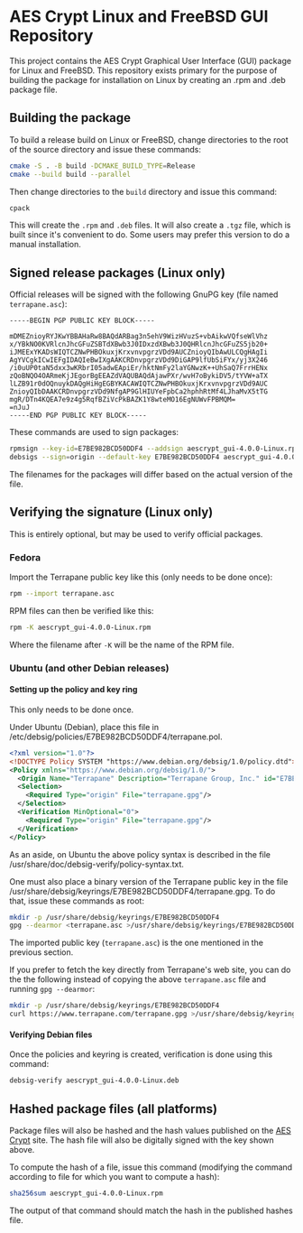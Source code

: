 # AES Crypt Linux and FreeBSD GUI Repository

This project contains the AES Crypt Graphical User Interface (GUI) package
for Linux and FreeBSD.  This repository exists primary for the purpose of
building the package for installation on Linux by creating an .rpm and .deb package
file.

## Building the package

To build a release build on Linux or FreeBSD, change directories to the root of
the source directory and issue these commands:

```bash
cmake -S . -B build -DCMAKE_BUILD_TYPE=Release
cmake --build build --parallel
```

Then change directories to the `build` directory and issue this command:

```bash
cpack
```

This will create the `.rpm` and `.deb` files.  It will also create a `.tgz`
file, which is built since it's convenient to do.  Some users may prefer
this version to do a manual installation.

## Signed release packages (Linux only)

Official releases will be signed with the following GnuPG key (file named
`terrapane.asc`):

```text
-----BEGIN PGP PUBLIC KEY BLOCK-----

mDMEZnioyRYJKwYBBAHaRw8BAQdARBag3n5ehV9WizHVuzS+vbAikwVQfseWlVhz
x/YBkNO0KVRlcnJhcGFuZSBTdXBwb3J0IDxzdXBwb3J0QHRlcnJhcGFuZS5jb20+
iJMEExYKADsWIQTCZNwPHBOkuxjKrxvnvpgrzVDd9AUCZnioyQIbAwULCQgHAgIi
AgYVCgkICwIEFgIDAQIeBwIXgAAKCRDnvpgrzVDd9DiGAP9lfUbSiFYx/yj3X246
/i0uUP0taN5dxx3wKRbrI05adwEApiEr/hktNmFy2laYGNwzK++UhSaQ7FrrHENx
zQoBNQO4OARmeKjJEgorBgEEAZdVAQUBAQdAjawPXr/wvH7oBykiDV5/tYVW+aTX
lLZB91r0dOQnuykDAQgHiHgEGBYKACAWIQTCZNwPHBOkuxjKrxvnvpgrzVDd9AUC
ZnioyQIbDAAKCRDnvpgrzVDd9NfgAP9GlHIUYeFpbCa2hphhRtMf4LJhaMvX5tTG
mgR/DTn4KQEA7e9z4g5RqfBZiVcPkBAZK1Y8wteMO16EgNUWvFPBMQM=
=nJuJ
-----END PGP PUBLIC KEY BLOCK-----
```

These commands are used to sign packages:

```bash
rpmsign --key-id=E7BE982BCD50DDF4 --addsign aescrypt_gui-4.0.0-Linux.rpm
debsigs --sign=origin --default-key E7BE982BCD50DDF4 aescrypt_gui-4.0.0-Linux.deb
```

The filenames for the packages will differ based on the actual version of
the file.

## Verifying the signature (Linux only)

This is entirely optional, but may be used to verify official packages.

### Fedora

Import the Terrapane public key like this (only needs to be done once):

```bash
rpm --import terrapane.asc
```

RPM files can then be verified like this:

```bash
rpm -K aescrypt_gui-4.0.0-Linux.rpm
```

Where the filename after `-K` will be the name of the RPM file.

### Ubuntu (and other Debian releases)

#### Setting up the policy and key ring

This only needs to be done once.

Under Ubuntu (Debian), place this file in
/etc/debsig/policies/E7BE982BCD50DDF4/terrapane.pol.

```xml
<?xml version="1.0"?>
<!DOCTYPE Policy SYSTEM "https://www.debian.org/debsig/1.0/policy.dtd">
<Policy xmlns="https://www.debian.org/debsig/1.0/">
  <Origin Name="Terrapane" Description="Terrapane Group, Inc." id="E7BE982BCD50DDF4"/>
  <Selection>
    <Required Type="origin" File="terrapane.gpg"/>
  </Selection>
  <Verification MinOptional="0">
    <Required Type="origin" File="terrapane.gpg"/>
  </Verification>
</Policy>
```

As an aside, on Ubuntu the above policy syntax is described in the file
/usr/share/doc/debsig-verify/policy-syntax.txt.

One must also place a binary version of the Terrapane public key in the file
/usr/share/debsig/keyrings/E7BE982BCD50DDF4/terrapane.gpg.  To do that, issue
these commands as root:

```bash
mkdir -p /usr/share/debsig/keyrings/E7BE982BCD50DDF4
gpg --dearmor <terrapane.asc >/usr/share/debsig/keyrings/E7BE982BCD50DDF4/terrapane.gpg
```

The imported public key (`terrapane.asc`) is the one mentioned in the previous
section.

If you prefer to fetch the key directly from Terrapane's web site, you can do
the the following instead of copying the above `terrapane.asc` file and
running `gpg --dearmor`:

```bash
mkdir -p /usr/share/debsig/keyrings/E7BE982BCD50DDF4
curl https://www.terrapane.com/terrapane.gpg >/usr/share/debsig/keyrings/E7BE982BCD50DDF4/terrapane.gpg
```

#### Verifying Debian files

Once the policies and keyring is created, verification is done using this
command:

```bash
debsig-verify aescrypt_gui-4.0.0-Linux.deb
```

## Hashed package files (all platforms)

Package files will also be hashed and the hash values published on the
[AES Crypt](https://www.aescrypt.com/) site.  The hash file will also be
digitally signed with the key shown above.

To compute the hash of a file, issue this command (modifying the command
according to file for which you want to compute a hash):

```bash
sha256sum aescrypt_gui-4.0.0-Linux.rpm
```

The output of that command should match the hash in the published hashes file.
